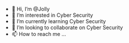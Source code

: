 - 👋 Hi, I’m @Jolly
- 👀 I’m interested in Cyber Security
- 🌱 I’m currently learning Cyber Security
- 💞️ I’m looking to collaborate on Cyber Security
- 📫 How to reach me ...

<!---
123jolly/123jolly is a ✨ special ✨ repository because its `README.md` (this file) appears on your GitHub profile.
You can click the Preview link to take a look at your changes.
--->
